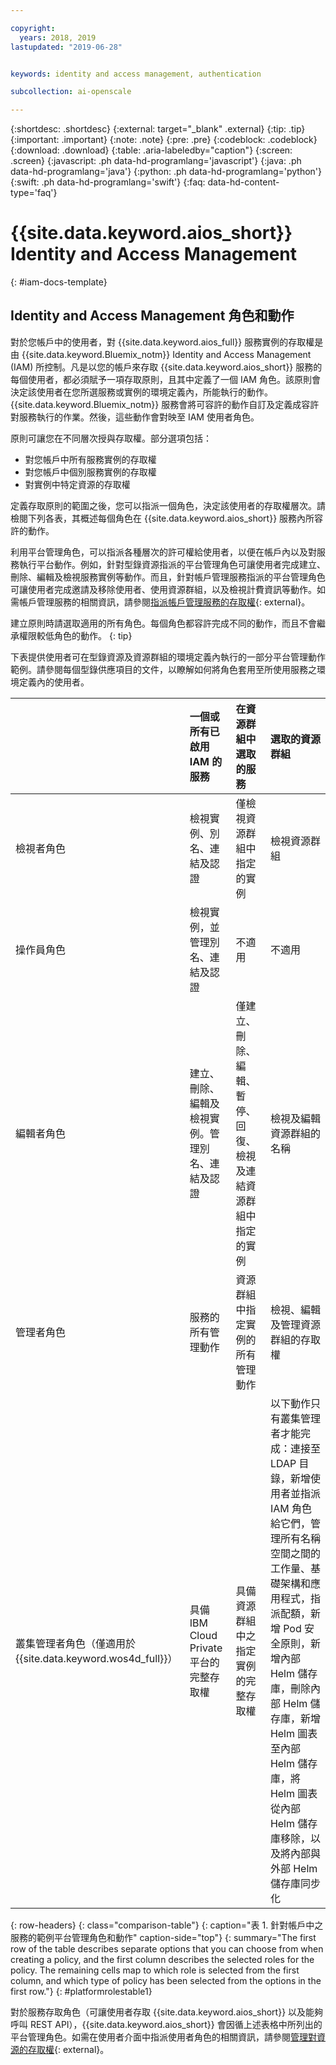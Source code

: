```yaml
---

copyright:
  years: 2018, 2019
lastupdated: "2019-06-28"


keywords: identity and access management, authentication

subcollection: ai-openscale

---
```


{:shortdesc: .shortdesc}
{:external: target="_blank" .external}
{:tip: .tip}
{:important: .important}
{:note: .note}
{:pre: .pre}
{:codeblock: .codeblock}
{:download: .download}
{:table: .aria-labeledby="caption"}
{:screen: .screen}
{:javascript: .ph data-hd-programlang='javascript'}
{:java: .ph data-hd-programlang='java'}
{:python: .ph data-hd-programlang='python'}
{:swift: .ph data-hd-programlang='swift'}
{:faq: data-hd-content-type='faq'}

# {{site.data.keyword.aios_short}} Identity and Access Management 
{: #iam-docs-template}

## Identity and Access Management 角色和動作

對於您帳戶中的使用者，對 {{site.data.keyword.aios_full}} 服務實例的存取權是由 {{site.data.keyword.Bluemix_notm}} Identity and Access Management (IAM) 所控制。凡是以您的帳戶來存取 {{site.data.keyword.aios_short}} 服務的每個使用者，都必須賦予一項存取原則，且其中定義了一個 IAM 角色。該原則會決定該使用者在您所選服務或實例的環境定義內，所能執行的動作。{{site.data.keyword.Bluemix_notm}} 服務會將可容許的動作自訂及定義成容許對服務執行的作業。然後，這些動作會對映至 IAM 使用者角色。

原則可讓您在不同層次授與存取權。部分選項包括： 

* 對您帳戶中所有服務實例的存取權
* 對您帳戶中個別服務實例的存取權
* 對實例中特定資源的存取權

定義存取原則的範圍之後，您可以指派一個角色，決定該使用者的存取權層次。請檢閱下列各表，其概述每個角色在 {{site.data.keyword.aios_short}} 服務內所容許的動作。

利用平台管理角色，可以指派各種層次的許可權給使用者，以便在帳戶內以及對服務執行平台動作。例如，針對型錄資源指派的平台管理角色可讓使用者完成建立、刪除、編輯及檢視服務實例等動作。而且，針對帳戶管理服務指派的平台管理角色可讓使用者完成邀請及移除使用者、使用資源群組，以及檢視計費資訊等動作。如需帳戶管理服務的相關資訊，請參閱[指派帳戶管理服務的存取權](/docs/iam?topic=iam-account-services#account-services){: external}。

建立原則時請選取適用的所有角色。每個角色都容許完成不同的動作，而且不會繼承權限較低角色的動作。
{: tip}

下表提供使用者可在型錄資源及資源群組的環境定義內執行的一部分平台管理動作範例。請參閱每個型錄供應項目的文件，以瞭解如何將角色套用至所使用服務之環境定義內的使用者。


|  |一個或所有已啟用 IAM 的服務|在資源群組中選取的服務|選取的資源群組|
|:--------------|:------------|:-------------|:-------------|
|檢視者角色|檢視實例、別名、連結及認證|僅檢視資源群組中指定的實例|檢視資源群組|
|操作員角色|檢視實例，並管理別名、連結及認證|不適用|不適用|
|編輯者角色|建立、刪除、編輯及檢視實例。管理別名、連結及認證|僅建立、刪除、編輯、暫停、回復、檢視及連結資源群組中指定的實例|檢視及編輯資源群組的名稱|
|管理者角色|服務的所有管理動作|資源群組中指定實例的所有管理動作|檢視、編輯及管理資源群組的存取權|
|叢集管理者角色（僅適用於 {{site.data.keyword.wos4d_full}}）|具備 IBM Cloud Private 平台的完整存取權|具備資源群組中之指定實例的完整存取權|以下動作只有叢集管理者才能完成：連接至 LDAP 目錄，新增使用者並指派 IAM 角色給它們，管理所有名稱空間之間的工作量、基礎架構和應用程式，指派配額，新增 Pod 安全原則，新增內部 Helm 儲存庫，刪除內部 Helm 儲存庫，新增 Helm 圖表至內部 Helm 儲存庫，將 Helm 圖表從內部 Helm 儲存庫移除，以及將內部與外部 Helm 儲存庫同步化|
{: row-headers}
{: class="comparison-table"}
{: caption="表 1. 針對帳戶中之服務的範例平台管理角色和動作" caption-side="top"}
{: summary="The first row of the table describes separate options that you can choose from when creating a policy, and the first column describes the selected roles for the policy. The remaining cells map to which role is selected from the first column, and which type of policy has been selected from the options in the first row."}
{: #platformrolestable1}


對於服務存取角色（可讓使用者存取 {{site.data.keyword.aios_short}} 以及能夠呼叫 REST API），{{site.data.keyword.aios_short}} 會因循上述表格中所列出的平台管理角色。如需在使用者介面中指派使用者角色的相關資訊，請參閱[管理對資源的存取權](/docs/iam?topic=iam-iammanidaccser#iammanidaccser){: external}。

 
